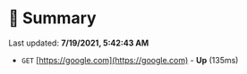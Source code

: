 # 📖 Summary
Last updated: **7/19/2021, 5:42:43 AM**

- `GET` [https://google.com](https://google.com) - **Up** (135ms)
